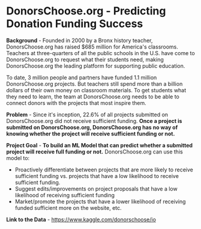 # DonorsChoose.org - Predicting Donation Funding Success 

**Background** - Founded in 2000 by a Bronx history teacher, DonorsChoose.org has raised $685 million for America's classrooms. Teachers at three-quarters of all the public schools in the U.S. have come to DonorsChoose.org to request what their students need, making DonorsChoose.org the leading platform for supporting public education.

To date, 3 million people and partners have funded 1.1 million DonorsChoose.org projects. But teachers still spend more than a billion dollars of their own money on classroom materials. To get students what they need to learn, the team at DonorsChoose.org needs to be able to connect donors with the projects that most inspire them.

**Problem** - Since it's inception, 22.6% of all projects submitted on DonorsChoose.org did not receive sufficient funding. **Once a project is submitted on DonorsChoose.org, DonorsChoose.org has no way of knowing whether the project will receive sufficient funding or not.** 

**Project Goal** - **To build an ML Model that can predict whether a submitted project will receive full funding or not.** DonorsChoose.org can use this model to: 

* Proactively differentiate between projects that are more likely to receive sufficient funding vs. projects that have a low likelihood to receive sufficient funding. 
* Suggest edits/improvements on project proposals that have a low likelihood of receiving sufficient funding
* Market/promote the projects that have a lower likelihood of receiving  funded sufficient more on the website, etc.

**Link to the Data** - https://www.kaggle.com/donorschoose/io 
